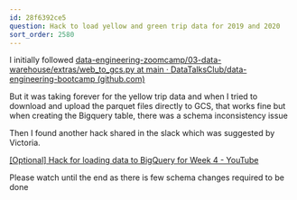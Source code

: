 ```yaml
---
id: 28f6392ce5
question: Hack to load yellow and green trip data for 2019 and 2020
sort_order: 2580
---
```


I initially followed [data-engineering-zoomcamp/03-data-warehouse/extras/web_to_gcs.py at main · DataTalksClub/data-engineering-bootcamp (github.com)](https://github.com/DataTalksClub/data-engineering-zoomcamp/blob/main/03-data-warehouse/extras/web_to_gcs.py)

But it was taking forever for the yellow trip data and when I tried to download and upload the parquet files directly to GCS, that works fine but when creating the Bigquery table, there was a schema inconsistency issue

Then I found another hack shared in the slack which was suggested by Victoria.

[[Optional] Hack for loading data to BigQuery for Week 4 - YouTube](https://www.youtube.com/watch?v=Mork172sK_c&t=22s&ab_channel=Victoria)

Please watch until the end as there is few schema changes required to be done

